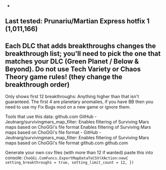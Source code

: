 -
Last tested: Prunariu/Martian Express hotfix 1 (1,011,166)
-
Each DLC that adds breakthroughs changes the breakthrough list; you'll need to pick the one that matches your DLC (Green Planet / Below & Beyond).
Do not use Tech Variety or Chaos Theory game rules! (they change the breakthrough order)
-


Only shows first 12 breakthroughs: Anything higher than that isn't guaranteed.
The first 4 are planetary anomalies, if you have BB then you need to use my Fix Bugs mod on a new game or ignore them.



Tools that use this data:
github.com
GitHub - Jeutnarg/survivingmars_map_filter: Enables filtering of Surviving Mars maps based on ChoGGi's file format
Enables filtering of Surviving Mars maps based on ChoGGi's file format - GitHub - Jeutnarg/survivingmars_map_filter: Enables filtering of Surviving Mars maps based on ChoGGi's file format
github.com github.com


Generate your own csv files (with more than 12 if wanted) paste this into console:
``
ChoGGi.ComFuncs.ExportMapDataToCSV(XAction:new{
    setting_breakthroughs = true,
    setting_limit_count = 12,
})
``
